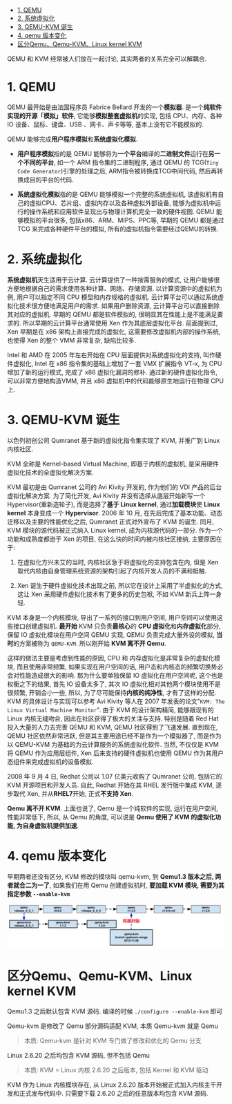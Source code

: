 <!-- @import "[TOC]" {cmd="toc" depthFrom=1 depthTo=6 orderedList=false} -->

<!-- code_chunk_output -->

- [1. QEMU](#1-qemu)
- [2. 系统虚拟化](#2-系统虚拟化)
- [3. QEMU-KVM 诞生](#3-qemu-kvm-诞生)
- [4. qemu 版本变化](#4-qemu-版本变化)
- [区分Qemu、Qemu-KVM、Linux kernel KVM](#区分qemu-qemu-kvm-linux-kernel-kvm)

<!-- /code_chunk_output -->

QEMU 和 KVM 经常被人们放在一起讨论, 其实两者的关系完全可以解耦合.

# 1. QEMU

QEMU 最开始是由法国程序员 Fabrice Bellard 开发的一个**模拟器**. 是一个**纯软件实现的开源「模拟」软件**, 它能够**模拟整套虚拟机**的实现, 包括 CPU、内存、各种 IO 设备、鼠标、键盘、USB 、网卡、声卡等等, 基本上没有它不能模拟的.

QEMU 能够完成**用户程序模拟**和**系统虚拟化模拟**.

* **用户程序模拟**指的是 QEMU 能够将为**一个平台**编译的**二进制文件**运行在**另一个不同的平台**, 如一个 ARM 指令集的二进制程序, 通过 QEMU 的 TCG(`Tiny Code Generator`)引擎的处理之后, ARM指令被转换成TCG中间代码, 然后再转换成目的平台的代码.

* **系统虚拟化模拟**指的是 QEMU 能够模拟一个完整的系统虚拟机, 该虚拟机有自己的虚拟CPU、芯片组、虚拟内存以及各种虚拟外部设备, 能够为虚拟机中运行的操作系统和应用软件呈现出与物理计算机完全一致的硬件视图. QEMU 能够模拟的平台很多, 包括x86、ARM、MIPS、PPC等, 早期的 QEMU 都是通过 TCG 来完成各种硬件平台的模拟, 所有的虚拟机指令需要经过QEMU的转换.

# 2. 系统虚拟化

**系统虚拟机**天生适用于云计算. 云计算提供了一种按需服务的模式, 让用户能够很方便地根据自己的需求使用各种计算、网络、存储资源. 以计算资源中的虚拟机为例, 用户可以指定不同 CPU 模型和内存规格的虚拟机. 云计算平台可以通过系统虚拟化技术很方便地满足用户的需求. 如果用户删除资源, 云计算平台可以直接删除其对应的虚拟机. 早期的 QEMU 都是软件模拟的, 很明显其在性能上是不能满足要求的. 所以早期的云计算平台通常使用 Xen 作为其底层虚拟化平台. 前面提到过, Xen 早期是在 x86 架构上直接完成的虚拟化, 这需要修改虚拟机内部的操作系统, 也使得 Xen 的整个 VMM 非常复杂, 缺陷比较多.

Intel 和 AMD 在 2005 年左右开始在 CPU 层面提供对系统虚拟化的支持, 叫作硬件虚拟化, Intel 在 x86 指令集的基础上增加了一套 VMX 扩展指令 VT-x, 为 CPU 增加了新的运行模式, 完成了 x86 虚拟化漏洞的修补. 通过新的硬件虚拟化指令, 可以非常方便地构造VMM, 并且 x86 虚拟机中的代码能够原生地运行在物理 CPU 上.

# 3. QEMU-KVM 诞生

以色列初创公司 Qumranet 基于新的虚拟化指令集实现了 KVM, 并推广到 Linux 内核社区.

KVM 全称是 Kernel-based Virtual Machine, 即基于内核的虚拟机, 是采用硬件虚拟化技术的全虚拟化解决方案.

KVM 最初是由 Qumranet 公司的 Avi Kivity 开发的, 作为他们的 VDI 产品的后台虚拟化解决方案. 为了简化开发, Avi Kivity 并没有选择从底层开始新写一个 Hypervisor(重新造轮子), 而是选择了**基于 Linux kernel**, 通过**加载模块**使 **Linux kernel** 本身变成一个 **Hypervisor**. 2006 年 10 月, 在先后完成了基本功能、动态迁移以及主要的性能优化之后, Qumranet 正式对外宣布了 KVM 的诞生. 同月, KVM 模块的源代码被正式纳入 Linux kernel, 成为内核源代码的一部分. 作为一个功能和成熟度都逊于 Xen 的项目, 在这么快的时间内被内核社区接纳, 主要原因在于:

1) 在虚拟化方兴未艾的当时, 内核社区急于将虚拟化的支持包含在内, 但是 Xen 取代内核由自身管理系统资源的架构引起了内核开发人员的不满和抵触.

2) Xen 诞生于硬件虚拟化技术出现之前, 所以它在设计上采用了半虚拟化的方式, 这让 Xen 采用硬件虚拟化技术有了更多的历史包袱, 不如 KVM 新兵上阵一身轻.

KVM 本身是一个内核模块, 导出了一系列的接口到用户空间, 用户空间可以使用这些接口创建虚拟机. **最开始** KVM 只负责**最核心**的 **CPU 虚拟化**和**内存虚拟化**部分, 保留 IO 虚拟化模块在用户空间 QEMU 实现, QEMU 负责完成大量外设的模拟, **当时**的方案被称为 `QEMU-KVM`. 所以刚开始 **KVM 离不开 Qemu**.

这样的做法主要是考虑到性能的原因, CPU 和 内存虚拟化是非常复杂的虚拟化模块, 而且使用非常频繁, 如果实现在用户空间的话, 用户态和内核态的频繁切换势必会对性能造成很大的影响. 那为什么要单独保留 IO 虚拟化在用户空间呢, 这个也是权衡之下的结果, 首先 IO 设备太多了, 其次 IO 虚拟化相对其他两个模块使用不是很频繁, 开销会小一些, 所以, 为了尽可能保持**内核的纯净性**, 才有了这样的分配. KVM 的具体设计与实现可以参考 Avi Kivity 等人在 2007 年发表的论文"`KVM: The Linux Virtual Machine Monitor`". 由于 KVM 的设计架构精简, 能够跟现有的 Linux 内核无缝吻合, 因此在社区获得了极大的关注与支持. 特别是随着 Red Hat 投入大量的人力去完善 QEMU 和 KVM, QEMU 社区得到了飞速发展. 直到现在, QEMU 社区依然非常活跃, 但是其主要用途已经不是作为一个模拟器了, 而是作为以 QEMU-KVM 为基础的为云计算服务的系统虚拟化软件. 当然, 不仅仅是 KVM 将 QEMU 作为应用层组件, Xen 后来支持的硬件虚拟机也使用 QEMU 作为其用户态组件来完成虚拟机的设备模拟.

2008 年 9 月 4 日, Redhat 公司以 1.07 亿美元收购了 Qumranet 公司, 包括它的 KVM 开源项目和开发人员. 自此, Redhat 开始在其 RHEL 发行版中集成 KVM, 逐步取代 Xen, 并从**RHEL7**开始, 正式**不支持 Xen**.

**Qemu 离不开 KVM**. 上面也说了, Qemu 是一个纯软件的实现, 运行在用户空间, 性能非常低下, 所以, 从 Qemu 的角度, 可以说是 **Qemu 使用了 KVM 的虚拟化功能, 为自身虚拟机提供加速**.

# 4. qemu 版本变化

早期两者还没有区分, KVM 修改的模块叫 qemu-kvm, 到 **Qemu1.3 版本之后, 两者就合二为一了**, 如果我们在用 Qemu 创建虚拟机时, **要加载 KVM 模块, 需要为其指定参数 `--enable-kvm`**

![1531909863030.png](images/1531909863030.png)

# 区分Qemu、Qemu-KVM、Linux kernel KVM

Qemu1.3 之后默认包含 KVM 源码. 编译的时候 `./configure --enable-kvm` 即可

Qemu-kvm 是修改了 Qemu 部分源码适配 KVM, 本质 Qemu-kvm 就是 Qemu

> 本质: Qemu-kvm 是针对 KVM 专门做了修改和优化的 Qemu 分支

Linux 2.6.20 之后均包含 KVM 源码, 但不包括 Qemu

> 本质: KVM = Linux 内核 2.6.20 之后版本, 包括 Kernel 和 KVM 驱动

KVM 作为 Linux 内核模块存在, 从 Linux 2.6.20 版本开始被正式加入内核主干开发和正式发布代码中. 只需要下载 2.6.20 之后的任意版本均包含 KVM 源码.



